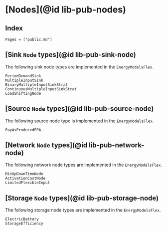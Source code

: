 # [Nodes](@id lib-pub-nodes)

## Index

```@index
Pages = ["public.md"]
```

## [Sink `Node` types](@id lib-pub-sink-node)

The following sink node types are implemented in the `EnergyModelsFlex`.

```@docs
PeriodDemandSink
MultipleInputSink
BinaryMultipleInputSinkStrat
ContinuousMultipleInputSinkStrat
LoadShiftingNode
```

## [Source `Node` types](@id lib-pub-source-node)

The following source node type is implemented in the `EnergyModelsFlex`.

```@docs
PayAsProducedPPA
```

## [Network `Node` types](@id lib-pub-network-node)

The following network node types are implemented in the `EnergyModelsFlex`.

```@docs
MinUpDownTimeNode
ActivationCostNode
LimitedFlexibleInput
```

## [Storage `Node` types](@id lib-pub-storage-node)

The following storage node types are implemented in the `EnergyModelsFlex`.

```@docs
ElectricBattery
StorageEfficiency
```